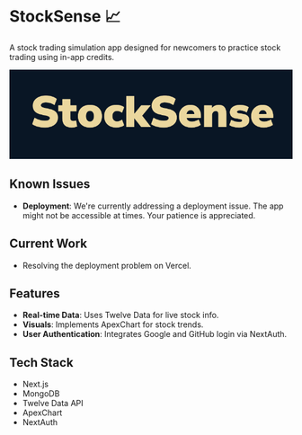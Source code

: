 # StockSense 📈

A stock trading simulation app designed for newcomers to practice stock trading using in-app credits.

[![StockSense Demo](/src/app/images/logo.png)](https://videos.ctfassets.net/a5vwobnw8y4s/SHXJojdes0OFlOADwCEfF/dfdf9f924189d49b2988355c5c5c17e1/stock-sense-cover-video.mp4)

## Known Issues

- **Deployment**: We're currently addressing a deployment issue. The app might not be accessible at times. Your patience is appreciated.

## Current Work

- Resolving the deployment problem on Vercel. 

## Features

- **Real-time Data**: Uses Twelve Data for live stock info.
- **Visuals**: Implements ApexChart for stock trends.
- **User Authentication**: Integrates Google and GitHub login via NextAuth.

## Tech Stack

- Next.js
- MongoDB
- Twelve Data API
- ApexChart
- NextAuth
